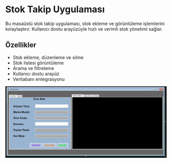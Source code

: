 # Stok Takip Uygulaması

Bu masaüstü stok takip uygulaması, stok ekleme ve görüntüleme işlemlerini kolaylaştırır. Kullanıcı dostu arayüzüyle hızlı ve verimli stok yönetimi sağlar.

## Özellikler
- Stok ekleme, düzenleme ve silme
- Stok listesi görüntüleme
- Arama ve filtreleme
- Kullanıcı dostu arayüz
- Veritabanı entegrasyonu

![resim](1.png)
